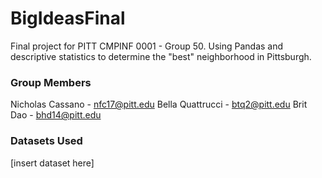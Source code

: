 # BigIdeasFinal
Final project for PITT CMPINF 0001 - Group 50. Using Pandas and descriptive statistics to determine the "best" neighborhood in Pittsburgh.

### Group Members
Nicholas Cassano - nfc17@pitt.edu
Bella Quattrucci - btq2@pitt.edu
Brit Dao - bhd14@pitt.edu

### Datasets Used
[insert dataset here]
